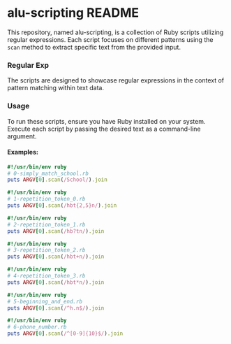 # alu-scripting README

This repository, named alu-scripting, is a collection of Ruby scripts utilizing regular expressions. Each script focuses on different patterns using the `scan` method to extract specific text from the provided input.

### Regular Exp

The scripts are designed to showcase regular expressions in the context of pattern matching within text data.

### Usage

To run these scripts, ensure you have Ruby installed on your system. Execute each script by passing the desired text as a command-line argument.

#### Examples:

```ruby
#!/usr/bin/env ruby
# 0-simply_match_school.rb
puts ARGV[0].scan(/School/).join

#!/usr/bin/env ruby
# 1-repetition_token_0.rb
puts ARGV[0].scan(/hbt{2,5}n/).join

#!/usr/bin/env ruby
# 2-repetition_token_1.rb
puts ARGV[0].scan(/hb?tn/).join

#!/usr/bin/env ruby
# 3-repetition_token_2.rb
puts ARGV[0].scan(/hbt+n/).join

#!/usr/bin/env ruby
# 4-repetition_token_3.rb
puts ARGV[0].scan(/hbt*n/).join

#!/usr/bin/env ruby
# 5-beginning_and_end.rb
puts ARGV[0].scan(/^h.n$/).join

#!/usr/bin/env ruby
# 6-phone_number.rb
puts ARGV[0].scan(/^[0-9]{10}$/).join

